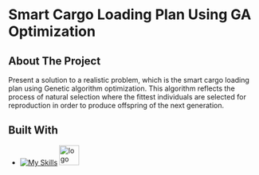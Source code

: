  # Smart Cargo Loading Plan Using GA Optimization

<!-- introduction -->
## About The Project

Present a solution to a realistic problem, which is the smart cargo loading plan using Genetic algorithm optimization. This algorithm reflects the process of natural selection where the fittest individuals are selected for reproduction in order to produce offspring of the next generation.

<!-- technology -->
## Built With

* [![My Skills](https://skills.thijs.gg/icons?i=python)](https://skills.thijs.gg) <img width="40" alt="logo" src="https://user-images.githubusercontent.com/98522684/200248160-e3e79aa5-863e-4616-a11e-823866901875.png">
